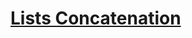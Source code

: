 # [Lists Concatenation](https://app.codesignal.com/arcade/python-arcade/lurking-in-lists/FumSx4KegrFbSRdQ4/)
